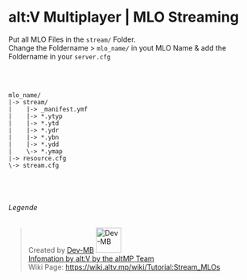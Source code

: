 # alt:V Multiplayer | MLO Streaming

Put all MLO Files in the `stream/` Folder.
<br>
Change the Foldername > `mlo_name/` in yout MLO Name & add the Foldername in your `server.cfg`

<br><br>
```
mlo_name/
|-> stream/
|    |-> _manifest.ymf
|    |-> *.ytyp
|    |-> *.ytd
|    |-> *.ydr
|    |-> *.ybn
|    |-> *.ydd
|    \-> *.ymap
|-> resource.cfg
\-> stream.cfg
```

<br><br>

###### Legende

> Created by [Dev-MB](https://dev-mb.dev) <a href="https://github.com/dev-mb"><img src="https://avatars3.githubusercontent.com/u/50833616?v=4" width="50px;" alt="Dev-MB"/> <br>
> Infomation by [alt:V by the altMP Team](https://altv.mp/#/) <br>
> Wiki Page: https://wiki.altv.mp/wiki/Tutorial:Stream_MLOs
